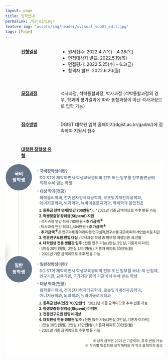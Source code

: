```yaml
---
layout: page
title: 입학안내
permalink: /03joining/
feature-img: "assets/img/header/svisual_sub01_edit.jpg"
tags: [Page]
---
```



<div align="left" style="min-height: 100%; position: relative; clear:both; margin-bottom: 20px;">
<p style="float: left; margin-left: 10%; width: 20%;">
<u><b>전형일정</b></u>
</p>

<div style="float: right; width: 65%; margin-bottom: 25px;">
<ul>
<li> 원서접수: 2022.4.7(목) - 4.28(목) </li>
<li> 면접대상자 발표: 2022.5.19(목) </li>
<li> 면접평가: 2022.5.25(수) - 6.3(금) </li>
<li> 합격자 발표: 2022.6.20(월) </li>
</ul>
</div>
</div>



<div align="left" style="min-height: 100%; position: relative; clear:both; margin-bottom: 20px;">
<p style="float: left; margin-left: 10%; width: 20%;">
<u><b>모집과정</b></u>
</p>

<p style="float: right; width: 65%; margin-bottom: 25px;">
석사과정, 석박통합과정, 박사과정 (석박통합과정의 경우, 학과의 평가결과에 따라 통합과정이 아닌 석사과정으로 입학 가능)
</p>
</div>



<div align="left" style="min-height: 100%; position: relative; clear:both; margin-bottom: 20px;">
<p style="float: left; margin-left: 10%; width: 20%;">
<u><b>접수방법</b></u>
</p>

<p style="float: right; width: 65%; margin-bottom: 25px;">
DGIST 대학원 입학 홈페이지(dgist.ac.kr/gadm/)에 접속하여 지원서 접수
</p>
</div>




<div align="left" style="min-height: 100%; position: relative; clear:both; margin-bottom: 20px;">
<p style="float: left; margin-left: 10%; width: 20%;">
<u><b>대학원 장학생 유형</b></u>
</p>


<img align="right" width="600px" src="/assets/img/scholarship_type_update.jpg" style="margin-left: 40px;">
</div>
